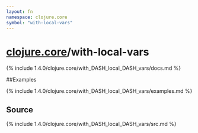 ```yaml
---
layout: fn
namespace: clojure.core
symbol: "with-local-vars"
---
```


# [clojure.core](../)/with-local-vars

{% include 1.4.0/clojure.core/with_DASH_local_DASH_vars/docs.md %}

##Examples

{% include 1.4.0/clojure.core/with_DASH_local_DASH_vars/examples.md %}
## Source
{% include 1.4.0/clojure.core/with_DASH_local_DASH_vars/src.md %}

